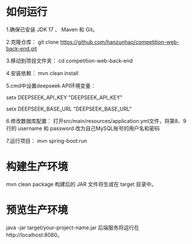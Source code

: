 # 如何运行
1.确保已安装 JDK 17 、 Maven 和 Git。

2.克隆仓库：
git clone https://github.com/hanzunhao/competition-web-back-end.git

3.移动到项目文件夹： 
cd competition-web-back-end

4.安装依赖：
mvn clean install

5.cmd中设置deepseek API环境变量：

setx DEEPSEEK_API_KEY "DEEPSEEK_API_KEY"

setx DEEPSEEK_BASE_URL "DEEPSEEK_BASE_URL"


6.修改数据库配置：
打开src/main/resources/application.yml文件，将第8、9行的 username 和 password 改为自己MySQL账号的用户名和密码

7.运行项目：
mvn spring-boot:run

# 构建生产环境
mvn clean package
构建后的 JAR 文件将生成在 target 目录中。

# 预览生产环境
java -jar target/your-project-name.jar
后端服务将运行在 http://localhost:8080。
